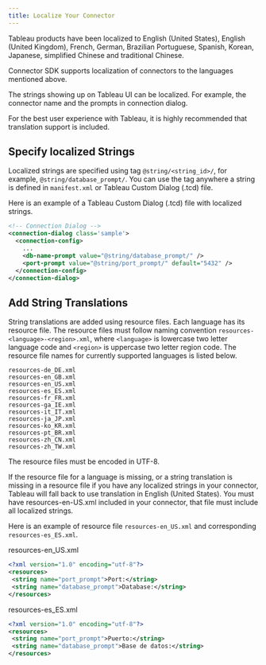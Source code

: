 ```yaml
---
title: Localize Your Connector
---
```


Tableau products have been localized to English (United States), English (United Kingdom), French, German, Brazilian Portuguese, Spanish, Korean, Japanese, simplified Chinese and traditional Chinese.

Connector SDK supports localization of connectors to the languages mentioned above.

The strings showing up on Tableau UI can be localized. For example, the connector name and the prompts in connection dialog.

For the best user experience with Tableau, it is highly recommended that translation support is included.
## Specify localized Strings
Localized strings are specified using tag `@string/<string_id>/`, for example, `@string/database_prompt/`. You can use the tag anywhere a string is defined in `manifest.xml` or Tableau Custom Dialog (.tcd) file.

Here is an example of a Tableau Custom Dialog (.tcd) file with localized strings.
```xml
<!-- Connection Dialog -->
<connection-dialog class='sample'>
  <connection-config>
    ...
    <db-name-prompt value="@string/database_prompt/" />
    <port-prompt value="@string/port_prompt/" default="5432" />
  </connection-config>
</connection-dialog>
```

## Add String Translations
String translations are added using resource files.  Each language has its resource file. The resource files must follow naming convention `resources-<language>-<region>.xml`, where `<language>` is lowercase two letter language code and `<region>` is uppercase two letter region code. The resource file names for currently supported languages is listed below.

```
resources-de_DE.xml
resources-en_GB.xml
resources-en_US.xml
resources-es_ES.xml
resources-fr_FR.xml
resources-ga_IE.xml
resources-it_IT.xml
resources-ja_JP.xml
resources-ko_KR.xml
resources-pt_BR.xml
resources-zh_CN.xml
resources-zh_TW.xml
``` 
The resource files must be encoded in UTF-8.

If the resource file for a language is missing, or a string translation is missing in a resource file if you have any localized strings in your connector, Tableau will fall back to use translation in English (United States).  You must have resources-en-US.xml included in your connector, that file must include all localized strings.
 
Here is an example of resource file `resources-en_US.xml` and corresponding `resources-es_ES.xml`.
 
resources-en_US.xml 
 ```xml
<?xml version="1.0" encoding="utf-8"?>
<resources>
  <string name="port_prompt">Port:</string>
  <string name="database_prompt">Database:</string>
</resources>
```
resources-es_ES.xml 
 ```xml
<?xml version="1.0" encoding="utf-8"?>
<resources>
  <string name="port_prompt">Puerto:</string>
  <string name="database_prompt">Base de datos:</string>
</resources>
```

